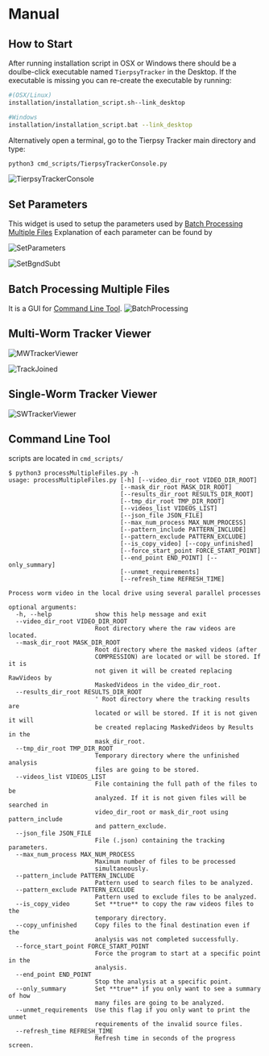 # Manual

## How to Start

After running installation script in OSX or Windows there should be a doulbe-click executable named `TierpsyTracker` in the Desktop. If the executable is missing you can re-create the executable by running:

```bash
#(OSX/Linux)
installation/installation_script.sh--link_desktop 

#Windows
installation/installation_script.bat --link_desktop
```  

Alternatively open a terminal, go to the Tierpsy Tracker main directory and type: 

```bash
python3 cmd_scripts/TierpsyTrackerConsole.py
```

![TierpsyTrackerConsole](https://cloud.githubusercontent.com/assets/8364368/26398704/30c17b10-4072-11e7-9a90-d3e9e394ef9d.png)   

## Set Parameters

This widget is used to setup the parameters used by [Batch Processing Multiple Files](#batch-processing-multiple-files) Explanation of each parameter can be found by 

![SetParameters](https://cloud.githubusercontent.com/assets/8364368/26410507/6df7ef54-409b-11e7-8139-9ce99daf69cb.gif)  

![SetBgndSubt](https://cloud.githubusercontent.com/assets/8364368/26410958/95a8c09a-409c-11e7-9fc9-14dafeabb467.gif)  

## Batch Processing Multiple Files

It is a GUI for [Command Line Tool](#command-line-tool).
![BatchProcessing](https://cloud.githubusercontent.com/assets/8364368/26411227/4e788006-409d-11e7-8386-28235d859541.png)  

## Multi-Worm Tracker Viewer

![MWTrackerViewer](https://cloud.githubusercontent.com/assets/8364368/26412511/eac27158-40a0-11e7-880c-5671c2c27099.gif)  

![TrackJoined](https://cloud.githubusercontent.com/assets/8364368/26412212/e0e112f8-409f-11e7-867b-512cf044d717.gif) 

## Single-Worm Tracker Viewer
![SWTrackerViewer](https://cloud.githubusercontent.com/assets/8364368/26412826/e608bfea-40a1-11e7-9d3e-d0b8bf482db2.gif) 

## Command Line Tool

scripts are located in `cmd_scripts/`

```
$ python3 processMultipleFiles.py -h
usage: processMultipleFiles.py [-h] [--video_dir_root VIDEO_DIR_ROOT]
                               [--mask_dir_root MASK_DIR_ROOT]
                               [--results_dir_root RESULTS_DIR_ROOT]
                               [--tmp_dir_root TMP_DIR_ROOT]
                               [--videos_list VIDEOS_LIST]
                               [--json_file JSON_FILE]
                               [--max_num_process MAX_NUM_PROCESS]
                               [--pattern_include PATTERN_INCLUDE]
                               [--pattern_exclude PATTERN_EXCLUDE]
                               [--is_copy_video] [--copy_unfinished]
                               [--force_start_point FORCE_START_POINT]
                               [--end_point END_POINT] [--only_summary]
                               [--unmet_requirements]
                               [--refresh_time REFRESH_TIME]

Process worm video in the local drive using several parallel processes

optional arguments:
  -h, --help            show this help message and exit
  --video_dir_root VIDEO_DIR_ROOT
                        Root directory where the raw videos are located.
  --mask_dir_root MASK_DIR_ROOT
                        Root directory where the masked videos (after
                        COMPRESSION) are located or will be stored. If it is
                        not given it will be created replacing RawVideos by
                        MaskedVideos in the video_dir_root.
  --results_dir_root RESULTS_DIR_ROOT
                        ' Root directory where the tracking results are
                        located or will be stored. If it is not given it will
                        be created replacing MaskedVideos by Results in the
                        mask_dir_root.
  --tmp_dir_root TMP_DIR_ROOT
                        Temporary directory where the unfinished analysis
                        files are going to be stored.
  --videos_list VIDEOS_LIST
                        File containing the full path of the files to be
                        analyzed. If it is not given files will be searched in
                        video_dir_root or mask_dir_root using pattern_include
                        and pattern_exclude.
  --json_file JSON_FILE
                        File (.json) containing the tracking parameters.
  --max_num_process MAX_NUM_PROCESS
                        Maximum number of files to be processed
                        simultaneously.
  --pattern_include PATTERN_INCLUDE
                        Pattern used to search files to be analyzed.
  --pattern_exclude PATTERN_EXCLUDE
                        Pattern used to exclude files to be analyzed.
  --is_copy_video       Set **true** to copy the raw videos files to the
                        temporary directory.
  --copy_unfinished     Copy files to the final destination even if the
                        analysis was not completed successfully.
  --force_start_point FORCE_START_POINT
                        Force the program to start at a specific point in the
                        analysis.
  --end_point END_POINT
                        Stop the analysis at a specific point.
  --only_summary        Set **true** if you only want to see a summary of how
                        many files are going to be analyzed.
  --unmet_requirements  Use this flag if you only want to print the unmet
                        requirements of the invalid source files.
  --refresh_time REFRESH_TIME
                        Refresh time in seconds of the progress screen.
```
